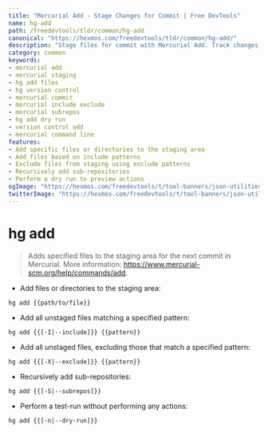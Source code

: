 ```yaml
---
title: "Mercurial Add - Stage Changes for Commit | Free DevTools"
name: hg-add
path: /freedevtools/tldr/common/hg-add
canonical: "https://hexmos.com/freedevtools/tldr/common/hg-add/"
description: "Stage files for commit with Mercurial Add. Track changes, include/exclude patterns and manage sub-repositories using the command line. Free online tool, no registration required."
category: common
keywords:
- mercurial add
- mercurial staging
- hg add files
- hg version control
- mercurial commit
- mercurial include exclude
- mercurial subrepos
- hg add dry run
- version control add
- mercurial command line
features:
- Add specific files or directories to the staging area
- Add files based on include patterns
- Exclude files from staging using exclude patterns
- Recursively add sub-repositories
- Perform a dry run to preview actions
ogImage: "https://hexmos.com/freedevtools/t/tool-banners/json-utilities-banner.png"
twitterImage: "https://hexmos.com/freedevtools/t/tool-banners/json-utilities-banner.png"
---
```


# hg add

> Adds specified files to the staging area for the next commit in Mercurial.
> More information: <https://www.mercurial-scm.org/help/commands/add>.

- Add files or directories to the staging area:

`hg add {{path/to/file}}`

- Add all unstaged files matching a specified pattern:

`hg add {{[-I|--include]}} {{pattern}}`

- Add all unstaged files, excluding those that match a specified pattern:

`hg add {{[-X|--exclude]}} {{pattern}}`

- Recursively add sub-repositories:

`hg add {{[-S|--subrepos]}}`

- Perform a test-run without performing any actions:

`hg add {{[-n|--dry-run]}}`
